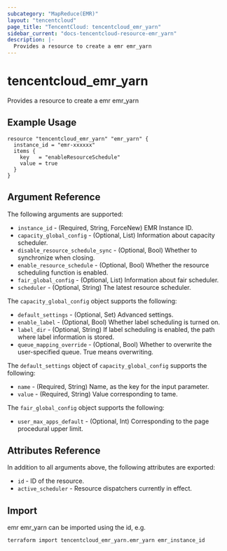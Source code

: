 ```yaml
---
subcategory: "MapReduce(EMR)"
layout: "tencentcloud"
page_title: "TencentCloud: tencentcloud_emr_yarn"
sidebar_current: "docs-tencentcloud-resource-emr_yarn"
description: |-
  Provides a resource to create a emr emr_yarn
---
```


# tencentcloud_emr_yarn

Provides a resource to create a emr emr_yarn

## Example Usage

```hcl
resource "tencentcloud_emr_yarn" "emr_yarn" {
  instance_id = "emr-xxxxxx"
  items {
    key   = "enableResourceSchedule"
    value = true
  }
}
```

## Argument Reference

The following arguments are supported:

* `instance_id` - (Required, String, ForceNew) EMR Instance ID.
* `capacity_global_config` - (Optional, List) Information about capacity scheduler.
* `disable_resource_schedule_sync` - (Optional, Bool) Whether to synchronize when closing.
* `enable_resource_schedule` - (Optional, Bool) Whether the resource scheduling function is enabled.
* `fair_global_config` - (Optional, List) Information about fair scheduler.
* `scheduler` - (Optional, String) The latest resource scheduler.

The `capacity_global_config` object supports the following:

* `default_settings` - (Optional, Set) Advanced settings.
* `enable_label` - (Optional, Bool) Whether label scheduling is turned on.
* `label_dir` - (Optional, String) If label scheduling is enabled, the path where label information is stored.
* `queue_mapping_override` - (Optional, Bool) Whether to overwrite the user-specified queue. True means overwriting.

The `default_settings` object of `capacity_global_config` supports the following:

* `name` - (Required, String) Name, as the key for the input parameter.
* `value` - (Required, String) Value corresponding to tame.

The `fair_global_config` object supports the following:

* `user_max_apps_default` - (Optional, Int) Corresponding to the page procedural upper limit.

## Attributes Reference

In addition to all arguments above, the following attributes are exported:

* `id` - ID of the resource.
* `active_scheduler` - Resource dispatchers currently in effect.


## Import

emr emr_yarn can be imported using the id, e.g.

```
terraform import tencentcloud_emr_yarn.emr_yarn emr_instance_id
```

